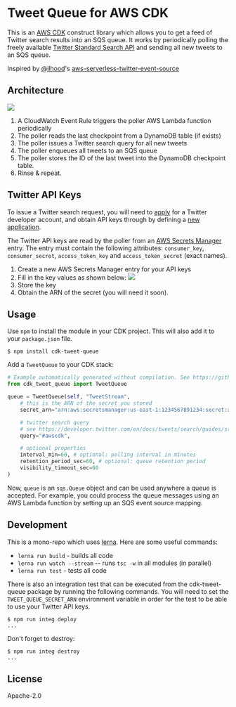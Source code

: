 # Tweet Queue for AWS CDK

This is an [AWS CDK](https://github.com/awslabs/aws-cdk) construct library which
allows you to get a feed of Twitter search results into an SQS queue. It works
by periodically polling the freely available [Twitter Standard Search
API](https://developer.twitter.com/en/docs/tweets/search/api-reference/get-search-tweets.html) and
sending all new tweets to an SQS queue.

Inspired by
[@jlhood](https://github.com/awslabs/aws-serverless-twitter-event-source/commits?author=jlhood)'s
[aws-serverless-twitter-event-source](https://github.com/awslabs/aws-serverless-twitter-event-source)

## Architecture

![](https://github.com/eladb/cdk-tweet-queue/raw/master/images/architecture.png)

1. A CloudWatch Event Rule triggers the poller AWS Lambda function periodically
2. The poller reads the last checkpoint from a DynamoDB table (if exists)
3. The poller issues a Twitter search query for all new tweets
4. The poller enqueues all tweets to an SQS queue
5. The poller stores the ID of the last tweet into the DynamoDB checkpoint table.
6. Rinse & repeat.

## Twitter API Keys

To issue a Twitter search request, you will need to
[apply](https://developer.twitter.com/en/apply-for-access.html) for a Twitter
developer account, and obtain API keys through by defining a [new
application](http://twitter.com/oauth_clients/new).

The Twitter API keys are read by the poller from an [AWS Secrets
Manager](https://aws.amazon.com/secrets-manager/) entry. The entry must contain
the following attributes: `consumer_key`, `consumer_secret`, `access_token_key`
and `access_token_secret` (exact names).

1. Create a new AWS Secrets Manager entry for your API keys
2. Fill in the key values as shown below:
   ![](https://github.com/eladb/cdk-tweet-queue/raw/master/images/secretsmanager.png)
3. Store the key
4. Obtain the ARN of the secret (you will need it soon).

## Usage

Use `npm` to install the module in your CDK project. This will also add it to
your `package.json` file.

```console
$ npm install cdk-tweet-queue
```

Add a `TweetQueue` to your CDK stack:

```python
# Example automatically generated without compilation. See https://github.com/aws/jsii/issues/826
from cdk_tweet_queue import TweetQueue

queue = TweetQueue(self, "TweetStream",
    # this is the ARN of the secret you stored
    secret_arn="arn:aws:secretsmanager:us-east-1:1234567891234:secret:xxxxxxxxx",

    # twitter search query
    # see https://developer.twitter.com/en/docs/tweets/search/guides/standard-operators
    query="#awscdk",

    # optional properties
    interval_min=60, # optional: polling interval in minutes
    retention_period_sec=60, # optional: queue retention period
    visibility_timeout_sec=60
)
```

Now, `queue` is an `sqs.Queue` object and can be used anywhere a queue is
accepted. For example, you could process the queue messages using an AWS Lambda
function by setting up an SQS event source mapping.

## Development

This is a mono-repo which uses [lerna](https://github.com/lerna/lerna). Here are
some useful commands:

* `lerna run build` - builds all code
* `lerna run watch --stream` -- runs `tsc -w` in all modules (in parallel)
* `lerna run test` - tests all code

There is also an integration test that can be executed from the cdk-tweet-queue
package by running the following commands. You will need to set the
`TWEET_QUEUE_SECRET_ARN` environment variable in order for the test to be able
to use your Twitter API keys.

```console
$ npm run integ deploy
...
```

Don't forget to destroy:

```console
$ npm run integ destroy
...
```

## License

Apache-2.0
